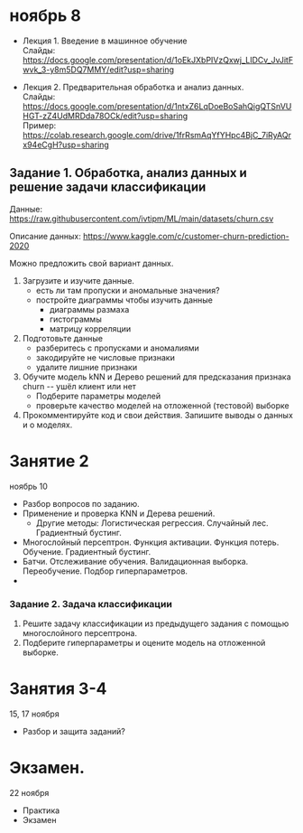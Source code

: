 # ноябрь 8
- Лекция 1. Введение в машинное обучение   
Слайды: https://docs.google.com/presentation/d/1oEkJXbPIVzQxwj_LIDCv_JvJitFwvk_3-y8m5DQ7MMY/edit?usp=sharing

- Лекция 2. Предварительная обработка и анализ данных. \
  Слайды: https://docs.google.com/presentation/d/1ntxZ6LqDoeBoSahQigQTSnVUHGT-zZ4UdMRDda78OCk/edit?usp=sharing \
  Пример: https://colab.research.google.com/drive/1frRsmAqYfYHpc4BjC_7iRyAQrx94eCgH?usp=sharing
  
##  Задание 1. Обработка, анализ данных и решение задачи классификации
Данные: https://raw.githubusercontent.com/ivtipm/ML/main/datasets/churn.csv

Описание данных: https://www.kaggle.com/c/customer-churn-prediction-2020

Можно предложить свой вариант данных.

1. Загрузите и изучите данные. 
    - есть ли там пропуски и аномальные значения?
    - постройте диаграммы чтобы изучить данные
      - диаграммы размаха
      - гистограммы
      - матрицу корреляции
1. Подготовьте данные
    - разберитесь с пропусками и аномалиями
    - закодируйте не числовые признаки
    - удалите лишние признаки
3. Обучите модель kNN и Дерево решений для предсказания признака churn -- ушёл клиент или нет
    - Подберите параметры моделей
    - проверьте качество моделей на отложенной (тестовой) выборке
1. Прокомментируйте код и свои действия. Запишите выводы о данных и о моделях. 


# Занятие 2
ноябрь 10
- Разбор вопросов по заданию.
- Применение и проверка KNN и Дерева решений. 
  - Другие методы: Логистическая регрессия. Случайный лес. Градиентный бустинг.
- Многослойный персептрон. Функция активации. Функция потерь. Обучение. Градиентный бустинг.
- Батчи. Отслеживание обучения. Валидационная выборка. Переобучение. Подбор гиперпараметров.
- 

### Задание 2. Задача классификации
1. Решите задачу классификации из предыдущего задания с помощью многослойного персептрона.
2. Подберите гиперпараметры и оцените модель на отложенной выборке.

# Занятия 3-4
15, 17 ноября
- Разбор и защита заданий?

# Экзамен.
22 ноября
- Практика
- Экзамен
